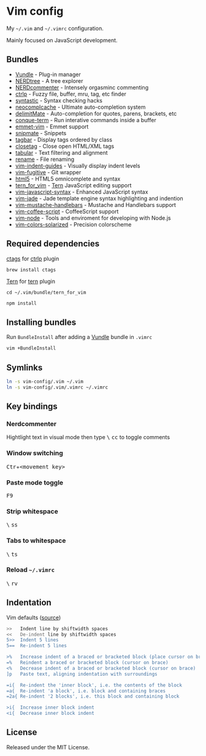 # Vim config

My `~/.vim` and `~/.vimrc` configuration.

Mainly focused on JavaScript development.

## Bundles

- [Vundle](https://github.com/gmarik/Vundle.vim) - Plug-in manager
- [NERDtree](https://github.com/scrooloose/nerdtree) - A tree explorer
- [NERDcommenter](https://github.com/scrooloose/nerdcommenter) - Intensely orgasminc commenting
- [ctrlp](https://github.com/kien/ctrlp.vim) - Fuzzy file, buffer, mru, tag, etc finder
- [syntastic](https://github.com/scrooloose/syntastic) - Syntax checking hacks
- [neocomplcache](https://github.com/Shougo/neocomplcache.vim) - Ultimate auto-completion system 
- [delimitMate](https://github.com/Raimondi/delimitMate) - Auto-completion for quotes, parens, brackets, etc
- [conque-term](https://github.com/rosenfeld/conque-term) - Run interative commands inside a buffer
- [emmet-vim](https://github.com/mattn/emmet-vim) - Emmet support
- [snipmate](https://github.com/msanders/snipmate.vim) - Snippets
- [tagbar](https://github.com/majutsushi/tagbar) - Display tags ordered by class
- [closetag](https://github.com/vim-scripts/closetag.vim) - Close open HTML/XML tags
- [tabular](https://github.com/godlygeek/tabular) - Text filtering and alignment
- [rename](https://github.com/vim-scripts/Rename) - File renaming
- [vim-indent-guides](https://github.com/nathanaelkane/vim-indent-guides) - Visually display indent levels
- [vim-fugitive](https://github.com/tpope/vim-fugitive) - Git wrapper
- [html5](https://github.com/othree/html5.vim) - HTML5 omnicomplete and syntax
- [tern_for_vim](https://github.com/marijnh/tern_for_vim) - [Tern](http://ternjs.net/g-based) JavaScript editing support
- [vim-javascript-syntax](https://github.com/jelera/vim-javascript-syntax) - Enhanced JavaScript syntax
- [vim-jade](https://github.com/digitaltoad/vim-jade) - Jade template engine syntax highlighting and indention
- [vim-mustache-handlebars](https://github.com/mustache/vim-mustache-handlebars) - Mustache and Handlebars support
- [vim-coffee-script](https://github.com/kchmck/vim-coffee-script) - CoffeeScript support
- [vim-node](https://github.com/moll/vim-node) - Tools and enviroment for developing with Node.js
- [vim-colors-solarized](https://github.com/altercation/vim-colors-solarized) - Precision colorscheme

## Required dependencies

[ctags](http://ctags.sourceforge.net/) for [ctrlp](https://github.com/kien/ctrlp.vim) plugin

```bash
brew install ctags
```

[Tern](https://github.com/marijnh/tern) for [tern](https://github.com/marijnh/tern_for_vim) plugin

```
cd ~/.vim/bundle/tern_for_vim

npm install
```

## Installing bundles

Run `BundleInstall` after adding a [Vundle](https://github.com/gmarik/Vundle.vim) bundle in `.vimrc`

```bash
vim +BundleInstall
```

## Symlinks

```bash
ln -s vim-config/.vim ~/.vim
ln -s vim-config/.vim/.vimrc ~/.vimrc
```

## Key bindings

### Nerdcommenter

Hightlight text in visual mode then type <kbd>\\</kbd> <kbd>cc</kbd> to toggle comments

### Window switching

<kbd>Ctr</kbd>+<kbd>\<movement key\></kbd>

### Paste mode toggle

<kbd>F9</kbd>

### Strip whitespace

<kbd>\\</kbd> <kbd>ss</kbd> 

### Tabs to whitespace

<kbd>\\</kbd> <kbd>ts</kbd> 

### Reload `~/.vimrc`

<kbd>\\</kbd> <kbd>rv</kbd> 

## Indentation

Vim defaults ([source](http://stackoverflow.com/questions/235839/how-do-i-indent-multiple-lines-quickly-in-vi))

```bash
>>   Indent line by shiftwidth spaces
<<   De-indent line by shiftwidth spaces
5>>  Indent 5 lines
5==  Re-indent 5 lines

>%   Increase indent of a braced or bracketed block (place cursor on brace first)
=%   Reindent a braced or bracketed block (cursor on brace)
<%   Decrease indent of a braced or bracketed block (cursor on brace)
]p   Paste text, aligning indentation with surroundings

=i{  Re-indent the 'inner block', i.e. the contents of the block
=a{  Re-indent 'a block', i.e. block and containing braces
=2a{ Re-indent '2 blocks', i.e. this block and containing block

>i{  Increase inner block indent
<i{  Decrease inner block indent
```

## License

Released under the MIT License.